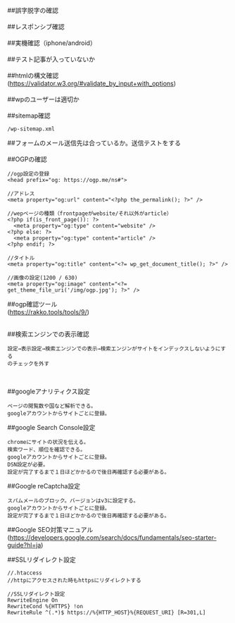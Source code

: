 ##誤字脱字の確認<br><br>
##レスポンシブ確認<br><br>
##実機確認（iphone/android）<br><br>
##テスト記事が入っていないか<br><br>
##htmlの構文確認<br>
(https://validator.w3.org/#validate_by_input+with_options)<br><br>
##wpのユーザーは適切か<br><br>
##sitemap確認<br>
```
/wp-sitemap.xml
```
##フォームのメール送信先は合っているか。送信テストをする<br><br>
##OGPの確認
```
//ogp設定の登録
<head prefix="og: https://ogp.me/ns#">

//アドレス
<meta property="og:url" content="<?php the_permalink(); ?>" />

//wepページの種類（frontpageがwebsite/それ以外がarticle）
<?php if(is_front_page()): ?>
  <meta property="og:type" content="website" />
<?php else: ?>
  <meta property="og:type" content="article" />
<?php endif; ?>

//タイトル
<meta property="og:title" content="<?= wp_get_document_title(); ?>" />

//画像の設定(1200 / 630)
<meta property="og:image" content="<?= get_theme_file_uri('/img/ogp.jpg'); ?>" />
```

##ogp確認ツール<br>
(https://rakko.tools/tools/9/)<br><br>

##検索エンジンでの表示確認
```
設定→表示設定→検索エンジンでの表示→検索エンジンがサイトをインデックスしないようにする
のチェックを外す
```
<br>

##googleアナリティクス設定
```
ページの閲覧数や国など解析できる。
googleアカウントからサイトごとに登録。
```


##google Search Console設定
```
chromeにサイトの状況を伝える。
検索ワード、順位を確認できる。
googleアカウントからサイトごとに登録。
DSN設定が必要。
設定が完了するまで１日ほどかかるので後日再確認する必要がある。
```

##Google reCaptcha設定
```
スパムメールのブロック。バージョンはv3に設定する。
googleアカウントからサイトごとに登録。
設定が完了するまで１日ほどかかるので後日再確認する必要がある。
```
##Google SEO対策マニュアル<br>
(https://developers.google.com/search/docs/fundamentals/seo-starter-guide?hl=ja)

##SSLリダイレクト設定
```
//.htaccess
//httpにアクセスされた時もhttpsにリダイレクトする

//SSLリダイレクト設定
RewriteEngine On
RewriteCond %{HTTPS} !on
RewriteRule ^(.*)$ https://%{HTTP_HOST}%{REQUEST_URI} [R=301,L]
```